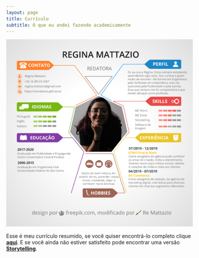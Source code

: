 ```yaml
---
layout: page
title: Currículo
subtitle: O que eu andei fazendo academicamente
---
```


<!--[![curriculo](/assets/img/curriculo-colorido3.png){: .mx-auto.d-block :}](/assets/img/curriculo-colorido3.png)-->
<a href="/assets/img/curriculo-colorido3.png" target="_blank"><img src="/assets/img/curriculo-colorido3.png" alt="curriculo" class="mx-auto d-block" /></a>

Esse é meu currículo resumido, se você quiser encontrá-lo completo clique [**aqui**](curriculocompleto.md). E se você ainda não estiver satisfeito pode encontrar uma versão [**Storytelling**](curriculostory.md).
